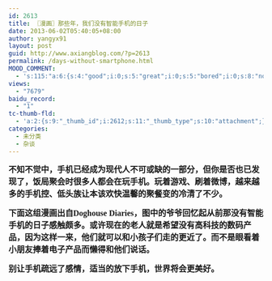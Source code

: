 ```yaml
---
id: 2613
title: 〖漫画〗那些年，我们没有智能手机的日子
date: 2013-06-02T05:40:05+08:00
author: yangyx91
layout: post
guid: http://www.axiangblog.com/?p=2613
permalink: /days-without-smartphone.html
MOOD_COMMENT:
  - 's:115:"a:6:{s:4:"good";i:0;s:5:"great";i:0;s:5:"bored";i:0;s:8:"nonsense";i:0;s:13:"notunderstand";i:0;s:7:"passing";i:0;}";'
views:
  - "7679"
baidu_record:
  - "1"
tc-thumb-fld:
  - 'a:2:{s:9:"_thumb_id";i:2612;s:11:"_thumb_type";s:10:"attachment";}'
categories:
  - 未分类
  - 杂谈
---
```

**<span style="font-family: 宋体; font-size: 12pt;">不知不觉中，手机已经成为现代人不可或缺的一部分，但你是否也已发现了，饭局聚会时很多人都会在玩手机。玩着游戏、刷着微博，越来越多的手机控、低头族让本该欢快温馨的聚餐变的冷清了不少。<br /> </span>**

**<span style="font-family: 宋体; font-size: 12pt;">下面这组漫画出自Doghouse Diaries，图中的爷爷回忆起从前那没有智能手机的日子感触颇多。或许现在的老人就是希望没有高科技的数码产品，因为这样一来，他们就可以和小孩子们走的更近了。而不是眼看着小朋友捧着电子产品而懒得和他们说话。<br /> </span>**

<span style="font-family: 宋体; font-size: 12pt;"><strong>别让手机疏远了感情，适当的放下手机，世界将会更美好。</strong><br /> </span>

<p style="text-align: center;">
  <img alt="" src="http://www.axiangblog.com/wp-content/uploads/2013/06/060213_0540_1.jpg" /><span style="font-family: 宋体; font-size: 12pt;"><br /> </span>
</p>